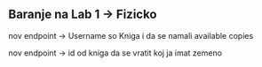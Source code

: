 ## Baranje na Lab 1 -> Fizicko
nov endpoint -> Username so Kniga i da se namali available copies

nov endpoint -> id od kniga da se vratit koj ja imat zemeno

